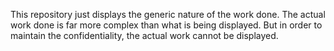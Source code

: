 This repository just displays the generic nature of the work done. The actual work done is far more complex than what is being displayed. But in order to maintain the confidentiality, the actual work cannot be displayed.
